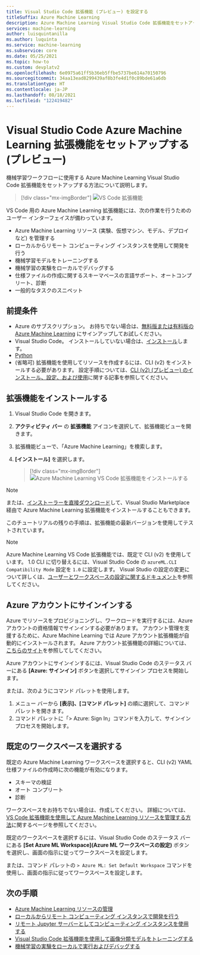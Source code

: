 ```yaml
---
title: Visual Studio Code 拡張機能 (プレビュー) を設定する
titleSuffix: Azure Machine Learning
description: Azure Machine Learning Visual Studio Code 拡張機能をセットアップする方法について説明します
services: machine-learning
author: luisquintanilla
ms.author: luquinta
ms.service: machine-learning
ms.subservice: core
ms.date: 05/25/2021
ms.topic: how-to
ms.custom: devplatv2
ms.openlocfilehash: 6e0975a61ff5b36eb5ffbe5737be614a70150796
ms.sourcegitcommit: 34aa13ead8299439af8b3fe4d1f0c89bde61a6db
ms.translationtype: HT
ms.contentlocale: ja-JP
ms.lasthandoff: 08/18/2021
ms.locfileid: "122419482"
---
```

# <a name="set-up-the-visual-studio-code-azure-machine-learning-extension-preview"></a>Visual Studio Code Azure Machine Learning 拡張機能をセットアップする (プレビュー)

機械学習ワークフローに使用する Azure Machine Learning Visual Studio Code 拡張機能をセットアップする方法について説明します。

> [!div class="mx-imgBorder"]
> ![VS Code 拡張機能](./media/how-to-setup-vs-code/vs-code-extension.PNG)

VS Code 用の Azure Machine Learning 拡張機能には、次の作業を行うためのユーザー インターフェイスが備わっています。

- Azure Machine Learning リソース (実験、仮想マシン、モデル、デプロイなど) を管理する
- ローカルからリモート コンピューティング インスタンスを使用して開発を行う
- 機械学習モデルをトレーニングする
- 機械学習の実験をローカルでデバッグする
- 仕様ファイルの作成に関するスキーマベースの言語サポート、オートコンプリート、診断
- 一般的なタスクのスニペット

## <a name="prerequisites"></a>前提条件

- Azure のサブスクリプション。 お持ちでない場合は、[無料版または有料版の Azure Machine Learning](https://azure.microsoft.com/free/) にサインアップしてお試しください。
- Visual Studio Code。 インストールしていない場合は、[インストール](https://code.visualstudio.com/docs/setup/setup-overview)します。
- [Python](https://www.python.org/downloads/)
- (省略可) 拡張機能を使用してリソースを作成するには、CLI (v2) をインストールする必要があります。 設定手順については、[CLI (v2) (プレビュー) のインストール、設定、および使用](how-to-configure-cli.md)に関する記事を参照してください。

## <a name="install-the-extension"></a>拡張機能をインストールする

1. Visual Studio Code を開きます。
1. **アクティビティ バー** の **拡張機能** アイコンを選択して、拡張機能ビューを開きます。
1. 拡張機能ビューで、「Azure Machine Learning」を検索します。
1. **[インストール]** を選択します。

    > [!div class="mx-imgBorder"]
    > ![Azure Machine Learning VS Code 拡張機能をインストールする](./media/how-to-setup-vs-code/install-aml-vscode-extension.PNG)

> [!NOTE]
> または、[インストーラーを直接ダウンロード](https://aka.ms/vscodetoolsforai)して、Visual Studio Marketplace 経由で Azure Machine Learning 拡張機能をインストールすることもできます。

このチュートリアルの残りの手順は、拡張機能の最新バージョンを使用してテストされています。

> [!NOTE]
> Azure Machine Learning VS Code 拡張機能では、既定で CLI (v2) を使用しています。 1\.0 CLI に切り替えるには、Visual Studio Code の `azureML.CLI Compatibility Mode` 設定を `1.0` に設定します。 Visual Studio の設定の変更について詳しくは、[ユーザーとワークスペースの設定に関するドキュメント](https://code.visualstudio.com/docs/getstarted/settings)を参照してください。

## <a name="sign-in-to-your-azure-account"></a>Azure アカウントにサインインする

Azure でリソースをプロビジョニングし、ワークロードを実行するには、Azure アカウントの資格情報でサインインする必要があります。 アカウント管理を支援するために、Azure Machine Learning では Azure アカウント拡張機能が自動的にインストールされます。 Azure アカウント拡張機能の詳細については、[こちらのサイト](https://marketplace.visualstudio.com/items?itemName=ms-vscode.azure-account)を参照してしてください。

Azure アカウントにサインインするには、Visual Studio Code のステータス バーにある **[Azure: サインイン]** ボタンを選択してサインイン プロセスを開始します。

または、次のようにコマンド パレットを使用します。

1. メニュー バーから **[表示]、[コマンド パレット]** の順に選択して、コマンド パレットを開きます。
1. コマンド パレットに「> Azure: Sign In」コマンドを入力して、サインイン プロセスを開始します。

## <a name="choose-your-default-workspace"></a>既定のワークスペースを選択する

既定の Azure Machine Learning ワークスペースを選択すると、CLI (v2) YAML 仕様ファイルの作成時に次の機能が有効になります。

- スキーマの検証
- オート コンプリート
- 診断

ワークスペースをお持ちでない場合は、作成してください。 詳細については、[VS Code 拡張機能を使用して Azure Machine Learning リソースを管理する方法](how-to-manage-resources-vscode.md)に関するページを参照してください。

既定のワークスペースを選択するには、Visual Studio Code のステータス バーにある **[Set Azure ML Workspace]\(Azure ML ワークスペースの設定\)** ボタンを選択し、画面の指示に従ってワークスペースを設定します。

または、コマンド パレットの `> Azure ML: Set Default Workspace` コマンドを使用し、画面の指示に従ってワークスペースを設定します。

## <a name="next-steps"></a>次の手順

- [Azure Machine Learning リソースの管理](how-to-manage-resources-vscode.md)
- [ローカルからリモート コンピューティング インスタンスで開発を行う](how-to-set-up-vs-code-remote.md)
- [リモート Jupyter サーバーとしてコンピューティング インスタンスを使用する](how-to-set-up-vs-code-remote.md)
- [Visual Studio Code 拡張機能を使用して画像分類モデルをトレーニングする](tutorial-train-deploy-image-classification-model-vscode.md)
- [機械学習の実験をローカルで実行およびデバッグする](how-to-debug-visual-studio-code.md)
